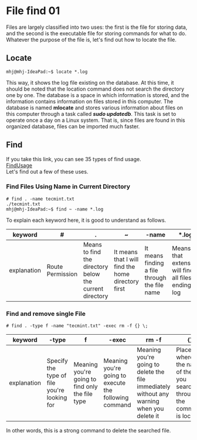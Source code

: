 # File find 01

Files are largely classified into two uses: the first is the file for storing data, and the second is the executable file for storing commands for what to do. Whatever the purpose of the file is, let's find out how to locate the file.

## Locate

```
mhj@mhj-IdeaPad:~$ locate *.log
```
This way, it shows the log file existing on the database. At this time, it should be noted that the location command does not search the directory one by one. The database is a space in which information is stored, and the information contains information on files stored in this computer. The database is named __mlocate__ and stores various information about files on this computer through a task called ***sudo updatedb***. This task is set to operate once a day on a Linux system. That is, since files are found in this organized database, files can be imported much faster.

## Find

If you take this link, you can see 35 types of find usage.          
[FindUsage](https://www.tecmint.com/35-practical-examples-of-linux-find-command/)            
Let's find out a few of these uses.

### Find Files Using Name in Current Directory
```
# find . -name tecmint.txt
./tecmint.txt
mhj@mhj-IdeaPad:~$ find ~ -name *.log
```
To explain each keyword here, it is good to understand as follows.

keyword|#|.|~|-name|*.log
|------|---|---|---|---|---|
|explanation|Route Permission|Means to find the directory below the current directory|It means that I will find the home directory first|It means finding a file through the file name|Means that extension will find all files ending in log|

### Find and remove single File
```
# find . -type f -name "tecmint.txt" -exec rm -f {} \;
```
keyword|-type|f|-exec|rm -f|{}|
|------|---|---|---|---|---|
|explanation|Specify the type of file you're looking for|Meaning you're going to find only the file type|Meaning you're going to execute the following command|Meaning you're going to delete the file immediately without any warning when you delete it|Place where the name of the file you searched through the command is located|

In other words, this is a strong command to delete the searched file.
